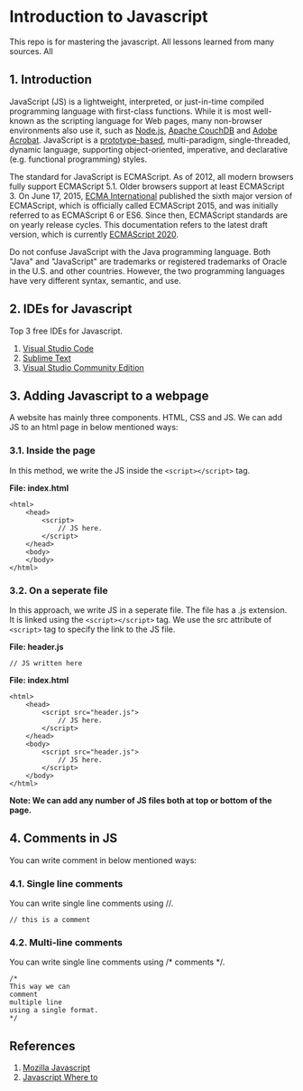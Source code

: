 # Introduction to Javascript
This repo is for mastering the javascript. All lessons learned from many sources. All 
## 1. Introduction

JavaScript (JS) is a lightweight, interpreted, or just-in-time compiled programming language with first-class functions. While it is most well-known as the scripting language for Web pages, many non-browser environments also use it, such as [Node.js](https://developer.mozilla.org/en-US/docs/Glossary/Node.js), [Apache CouchDB](https://couchdb.apache.org/) and [Adobe Acrobat](http://www.adobe.com/devnet/acrobat/javascript.html). JavaScript is a [prototype-based](https://developer.mozilla.org/en-US/docs/Glossary/Prototype-based_programming), multi-paradigm, single-threaded, dynamic language, supporting object-oriented, imperative, and declarative (e.g. functional programming) styles. 

The standard for JavaScript is ECMAScript. As of 2012, all modern browsers fully support ECMAScript 5.1. Older browsers support at least ECMAScript 3. On June 17, 2015, [ECMA International](https://www.ecma-international.org/) published the sixth major version of ECMAScript, which is officially called ECMAScript 2015, and was initially referred to as ECMAScript 6 or ES6. Since then, ECMAScript standards are on yearly release cycles. This documentation refers to the latest draft version, which is currently [ECMAScript 2020](https://tc39.github.io/ecma262/).

Do not confuse JavaScript with the Java programming language. Both "Java" and "JavaScript" are trademarks or registered trademarks of Oracle in the U.S. and other countries. However, the two programming languages have very different syntax, 
semantic, and use.

## 2. IDEs for Javascript
Top 3 free IDEs for Javascript.
1. [Visual Studio Code](https://code.visualstudio.com/)
2. [Sublime Text](https://www.sublimetext.com/)
3. [Visual Studio Community Edition](https://visualstudio.microsoft.com/vs/community/)

## 3. Adding Javascript to a webpage
A website has mainly three components. HTML, CSS and JS. We can add JS to an html page in below mentioned ways:

### 3.1. Inside the page

In this method, we write the JS inside the ```<script></script>``` tag.


**File: index.html**
```
<html>
    <head>
        <script>
            // JS here.
        </script>
    </head>
    <body>
    </body>
</html>
```

### 3.2. On a seperate file
In this approach, we write JS in a seperate file. The file has a .js extension. It is linked using the ```<script></script>``` tag. We use the src attribute of ```<script>``` tag to specify the link to the JS file.

**File: header.js**
```
// JS written here
```

**File: index.html**
```
<html>
    <head>
        <script src="header.js">
            // JS here.
        </script>
    </head>
    <body>
        <script src="header.js">
            // JS here.
        </script>
    </body>
</html>
```

**Note: We can add any number of JS files both at top or bottom of the page.**

## 4. Comments in JS
You can write comment in below mentioned ways:

### 4.1. Single line comments
You can write single line comments using //.
```
// this is a comment
```

### 4.2. Multi-line comments
You can write single line comments using /* comments */.
```
/*
This way we can
comment
multiple line
using a single format.
*/
```

## References
1. [Mozilla Javascript](https://developer.mozilla.org/en-US/docs/Web/JavaScript)
2. [Javascript Where to](https://www.w3schools.com/js/js_whereto.asp)
